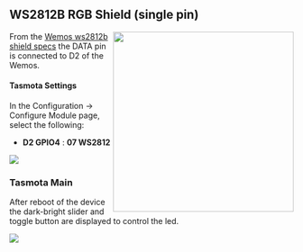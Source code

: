 ## WS2812B RGB Shield (single pin)
<img src="https://github.com/arendst/arendst.github.io/blob/master/media/wemos/wemos_ws2812b_shield.jpg" align="right" width=320>

From the [Wemos ws2812b shield specs](https://cleanuri.com/a8jX2Q) the DATA  pin is connected to D2 of the Wemos.

#### Tasmota Settings
In the Configuration -> Configure Module page, select the following:
* **D2 GPIO4** : **07 WS2812**

<img src="https://github.com/arendst/arendst.github.io/blob/master/media/wemos/wemos_ws2812b_config_marked.jpg"/>

### Tasmota Main
After reboot of the device the dark-bright slider and toggle button are displayed to control the led.

<img src="https://github.com/arendst/arendst.github.io/blob/master/media/wemos/wemos_ws2812b_main_marked.jpg"/>